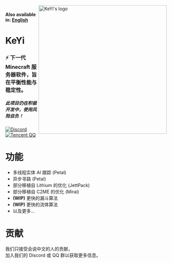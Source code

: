 <img src="https://user-images.githubusercontent.com/83630775/196994084-2c53ac23-f4be-4b90-b6fc-1b0ba65ea1b8.png" alt="KeYi's logo" align="right" width="400">
<div align="left">
  <h4>Also available in: <a href="https://github.com/KeYiMC/KeYi/blob/master/README.md">English</a></h4>
  <h1>KeYi</h1>
  <h3>⚡ 下一代 Minecraft 服务器软件，旨在平衡性能与稳定性。</h3>
  <h5>此项目仍在积极开发中，使用风险自负！</h5>

[![Discord](https://img.shields.io/discord/1030133252134027304?color=%235865f2&label=Discord&logo=discord&logoColor=white&style=for-the-badge)](https://discord.gg/Sm2NsY5dpV)
[![Tencent QQ](https://img.shields.io/badge/Tencent%23QQ-%2312B7F5?style=for-the-badge&logo=tencentqq&logoColor=white)](https://jq.qq.com/?_wv=1027&k=i2MG7npf)
</div>

# 功能

- 多线程实体 AI 跟踪 (Petal)
- 异步寻路 (Petal)
- 部分移植自 Lithium 的优化 (JettPack)
- 部分移植自 C2ME 的优化 (Mirai)
- **(WIP)** 更快的漏斗算法
- **(WIP)** 更快的流体算法
- 以及更多...

# 贡献

我们只接受会说中文的人的贡献，<br>
加入我们的 Discord 或 QQ 群以获取更多信息。
